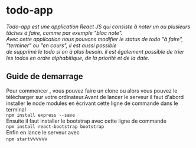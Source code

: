 # todo-app
*Todo-app est une application React JS qui consiste à noter un ou plusieurs tâches à faire, comme par exemple "bloc note".  
Avec cette application nous pouvons modifier le status de todo "à faire", "terminer" ou "en cours", il est aussi possible  
de supprimé le todo si on à plus besoin. il est également possible de trier les todos en ordre alphabitique, de la priorité et de la date.*
## Guide de demarrage 
Pour commencer , vous pouvez faire un clone ou alors vous pouvez le télécharger sur votre ordinateur.Avant de lancer le serveur il faut d'abord installer le node modules en écrivant cette ligne de commande dans le terminal  
`npm install express --save`  
Ensuite il faut installer le bootstrap avec cette ligne de commande  
`npm install react-bootstrap bootstrap`  
Enfin en lance le serveur avec  
`npm start`vvvvvv